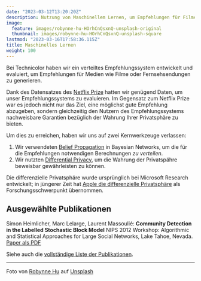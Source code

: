 ```yaml
---
date: "2023-03-12T13:20:20Z"
description: Nutzung von Maschinellem Lernen, um Empfehlungen für Filme zu generieren, ohne dass die Nutzenden ihre persönlichen Bewertungen der Filme austauschen müssen
image:
  feature: images/robynne-hu-HOrhCnQsxnQ-unsplash-original
  thumbnail: images/robynne-hu-HOrhCnQsxnQ-unsplash-square
lastmod: "2023-03-16T17:58:36.115Z"
title: Maschinelles Lernen
weight: 100
---
```


Bei Technicolor haben wir ein verteiltes Empfehlungssystem entwickelt und evaluiert, um Empfehlungen für Medien wie Filme oder Fernsehsendungen zu generieren.

Dank des Datensatzes des [Netflix Prize](https://www.kaggle.com/datasets/netflix-inc/netflix-prize-data) hatten wir genügend Daten, um unser Empfehlungssystems zu evaluieren. Im Gegensatz zum Netflix Prize war es jedoch nicht nur das Ziel, eine möglichst gute Empfehlung abzugeben, sondern gleichzeitig den Nutzern des Empfehlungssystems nachweisbare Garantien bezüglich der Wahrung Ihrer Privatsphäre zu bieten.

Um dies zu erreichen, haben wir uns auf zwei Kernwerkzeuge verlassen:

1. Wir verwendeten [Belief Propagation](https://en.wikipedia.org/wiki/Belief_propagation) in Bayesian Networks, um die für die Empfehlungen notwendigen Berechnungen *zu verteilen*.
2. Wir nutzten [Differential Privacy](https://de.wikipedia.org/wiki/Differential_Privacy), um die Wahrung der Privatspähre beweisbar gewährleisten zu können.

Die differenzielle Privatsphäre wurde ursprünglich bei Microsoft Research entwickelt; in jüngerer Zeit hat [Apple die differenzielle Privatsphäre](https://machinelearning.apple.com/research/learning-with-privacy-at-scale) als Forschungsschwerpunkt übernommen.

## Ausgewählte Publikationen

Simon Heimlicher, Marc Lelarge, Laurent Massoulié:
**Community Detection in the Labelled Stochastic Block Model**
NIPS 2012 Workshop: Algorithmic and Statistical Approaches for Large Social Networks, Lake Tahoe, Nevada.
[Paper als PDF](/research/publications/heimlicher_community-labelled-sbm_nips12.pdf)

Siehe auch die [vollständige Liste der Publikationen](/research/publications/).

----

Foto von <a href="https://unsplash.com/@robinne">Robynne Hu</a> auf <a href="https://unsplash.com/photos/HOrhCnQsxnQ">Unsplash</a>
